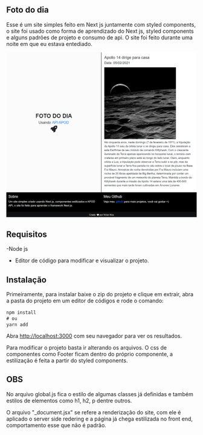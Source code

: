 ## Foto do dia
Esse é um site simples feito em Next js juntamente com styled components, o site foi usado como forma de aprendizado do Next js, styled components e alguns padrões de projeto e consumo de api. O site foi feito durante uma noite em que eu estava entediado.

<img src="./thumbnail.png" alt="thumbnail do site"/>

## Requisitos

-Node js
- Editor de código para modificar e visualizar o projeto.

## Instalação

Primeiramente, para instalar baixe o zip do projeto e clique em extrair, abra a pasta do projeto em um editor de códigos e rode o comando:

```
npm install
# ou
yarn add
```

Abra [http://localhost:3000](http://localhost:3000) com 
seu navegador para ver os resultados.

Para modificar o projeto basta ir alterando os arquivos. O css de componentes como Footer ficam dentro do próprio componente, a estilização é feita a partir do styled components. 

## OBS

No arquivo global.js fica o estilo de algumas classes já definidas e também estilos de elementos como h1, h2, p dentre outros.

O arquivo "_document.jsx" se refere a renderização do site, com ele é aplicado o server side redering e a página já chega estilizada no front end, comportamento esse que não é padrão.
